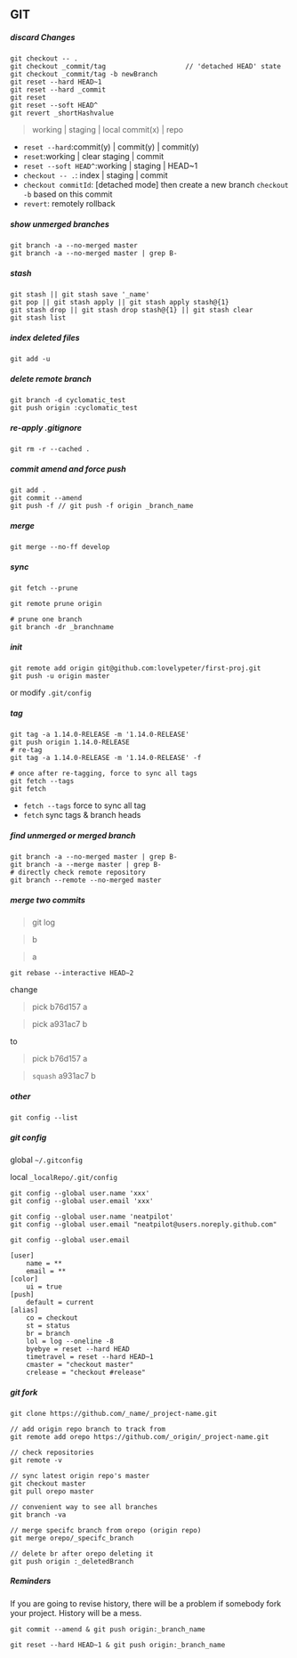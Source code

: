 ## GIT

##### discard Changes
    git checkout -- .
    git checkout _commit/tag                    // 'detached HEAD' state
    git checkout _commit/tag -b newBranch
    git reset --hard HEAD~1
    git reset --hard _commit
    git reset
    git reset --soft HEAD^
    git revert _shortHashvalue

> working | staging | local commit(x) | repo

- `reset --hard`:commit(y) | commit(y) | commit(y) 
- `reset`:working | clear staging | commit
- `reset --soft HEAD^`:working | staging | HEAD~1
- `checkout -- .`: index | staging | commit
- `checkout commitId`: [detached mode] then create a new branch `checkout -b` based on this commit
- `revert`: remotely rollback

##### show unmerged branches
    git branch -a --no-merged master
    git branch -a --no-merged master | grep B-

##### stash
    git stash || git stash save '_name'
    git pop || git stash apply || git stash apply stash@{1}
    git stash drop || git stash drop stash@{1} || git stash clear
    git stash list

##### index deleted files
	git add -u

##### delete remote branch
	git branch -d cyclomatic_test
	git push origin :cyclomatic_test

##### re-apply .gitignore
	git rm -r --cached .
	
##### commit amend and force push
	git add .
	git commit --amend
	git push -f	// git push -f origin _branch_name
	
##### merge
	git merge --no-ff develop
	
##### sync
	git fetch --prune
	
	git remote prune origin
	
	# prune one branch
	git branch -dr _branchname

##### init
	git remote add origin git@github.com:lovelypeter/first-proj.git
	git push -u origin master
or modify `.git/config`

##### tag
	git tag -a 1.14.0-RELEASE -m '1.14.0-RELEASE'
	git push origin 1.14.0-RELEASE
	# re-tag
	git tag -a 1.14.0-RELEASE -m '1.14.0-RELEASE' -f
	
	# once after re-tagging, force to sync all tags
	git fetch --tags
	git fetch
- `fetch --tags` force to sync all tag
- `fetch` sync tags & branch heads

##### find unmerged or merged branch
	git branch -a --no-merged master | grep B-
	git branch -a --merge master | grep B-
	# directly check remote repository
	git branch --remote --no-merged master
	
##### merge two commits

> git log

> b

> a

	git rebase --interactive HEAD~2

change
> pick b76d157 a

> pick a931ac7 b

to
> pick b76d157 a

> `squash` a931ac7 b

##### other
	git config --list


##### git config

global `~/.gitconfig`

local `_localRepo/.git/config`
	
	git config --global user.name 'xxx'
	git config --global user.email 'xxx'
	
	git config --global user.name 'neatpilot'
	git config --global user.email "neatpilot@users.noreply.github.com"
	
	git config --global user.email

	[user]
		name = **
		email = **
	[color]
		ui = true
	[push]
		default = current
	[alias]
		co = checkout
		st = status
		br = branch
		lol = log --oneline -8
		byebye = reset --hard HEAD
		timetravel = reset --hard HEAD~1
		cmaster = "checkout master"
		crelease = "checkout #release"

##### git fork

	git clone https://github.com/_name/_project-name.git
	
	// add origin repo branch to track from
	git remote add orepo https://github.com/_origin/_project-name.git
	
	// check repositories
	git remote -v
	
	// sync latest origin repo's master
	git checkout master
	git pull orepo master
	
	// convenient way to see all branches
	git branch -va
	
	// merge specifc branch from orepo (origin repo)
	git merge orepo/_specifc_branch
	
	// delete br after orepo deleting it
	git push origin :_deletedBranch

##### Reminders
If you are going to revise history, there will be a problem if somebody fork your project. History will be a mess.

	git commit --amend & git push origin:_branch_name 

	git reset --hard HEAD~1 & git push origin:_branch_name 
